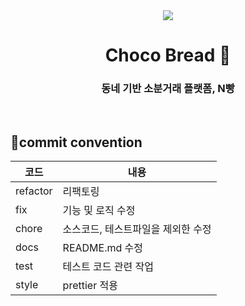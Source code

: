 
<div align="center">
  <img src='https://capsule-render.vercel.app/api?type=waving&&color=0:4e6fff,100:49077c&height=150&section=header&text=N빵&desc=By&nbsp;ChocoBread&animation=fadeIn&fontAlign=50&fontAlignY=30&descAlign=90'/>

<h1>Choco Bread 🥐</h1>
  <h3>동네 기반 소분거래 플랫폼, N빵</h3>
<br/>
</div>

## 📌commit convention
코드|내용|
---|---|
refactor|리팩토링|
fix|기능 및 로직 수정|
chore|소스코드, 테스트파일을 제외한 수정|
docs|README.md 수정|
test|테스트 코드 관련 작업|
style|prettier 적용|
